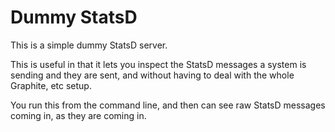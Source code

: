 # Dummy StatsD

This is a simple dummy StatsD server.

This is useful in that it lets you inspect the StatsD messages a system is sending and they are sent,
and without having to deal with the whole Graphite, etc setup.

You run this from the command line, and then can see raw StatsD messages coming in, as they are coming in.
